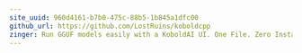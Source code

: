 ```yaml
---
site_uuid: 960d4161-b7b0-475c-88b5-1b845a1dfc00
github_url: https://github.com/LostRuins/koboldcpp
zinger: Run GGUF models easily with a KoboldAI UI. One File. Zero Install.
---
```


